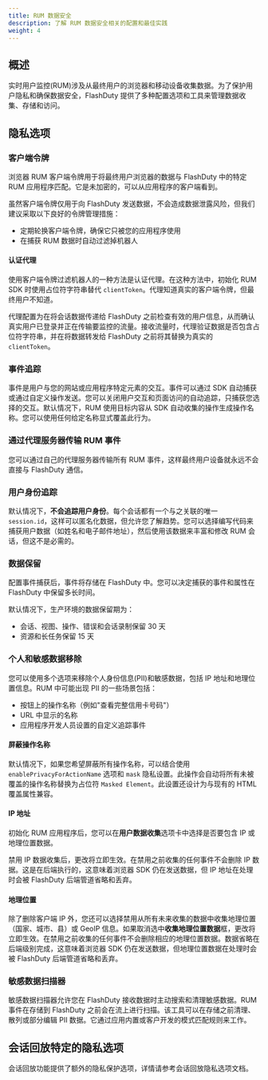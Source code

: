 ```yaml
---
title: RUM 数据安全
description: 了解 RUM 数据安全相关的配置和最佳实践
weight: 4
---
```


## 概述

实时用户监控(RUM)涉及从最终用户的浏览器和移动设备收集数据。为了保护用户隐私和确保数据安全，FlashDuty 提供了多种配置选项和工具来管理数据收集、存储和访问。

## 隐私选项

### 客户端令牌

浏览器 RUM 客户端令牌用于将最终用户浏览器的数据与 FlashDuty 中的特定 RUM 应用程序匹配。它是未加密的，可以从应用程序的客户端看到。

虽然客户端令牌仅用于向 FlashDuty 发送数据，不会造成数据泄露风险，但我们建议采取以下良好的令牌管理措施：

- 定期轮换客户端令牌，确保它只被您的应用程序使用
- 在捕获 RUM 数据时自动过滤掉机器人

#### 认证代理

使用客户端令牌过滤机器人的一种方法是认证代理。在这种方法中，初始化 RUM SDK 时使用占位符字符串替代 `clientToken`。代理知道真实的客户端令牌，但最终用户不知道。

代理配置为在将会话数据传递给 FlashDuty 之前检查有效的用户信息，从而确认真实用户已登录并正在传输要监控的流量。接收流量时，代理验证数据是否包含占位符字符串，并在将数据转发给 FlashDuty 之前将其替换为真实的 `clientToken`。

### 事件追踪

事件是用户与您的网站或应用程序特定元素的交互。事件可以通过 SDK 自动捕获或通过自定义操作发送。您可以关闭用户交互和页面访问的自动追踪，只捕获您选择的交互。默认情况下，RUM 使用目标内容从 SDK 自动收集的操作生成操作名称。您可以使用任何给定名称显式覆盖此行为。

### 通过代理服务器传输 RUM 事件

您可以通过自己的代理服务器传输所有 RUM 事件，这样最终用户设备就永远不会直接与 FlashDuty 通信。

### 用户身份追踪

默认情况下，**不会追踪用户身份**。每个会话都有一个与之关联的唯一 `session.id`，这样可以匿名化数据，但允许您了解趋势。您可以选择编写代码来捕获用户数据（如姓名和电子邮件地址），然后使用该数据来丰富和修改 RUM 会话，但这不是必需的。

### 数据保留

配置事件捕获后，事件将存储在 FlashDuty 中。您可以决定捕获的事件和属性在 FlashDuty 中保留多长时间。

默认情况下，生产环境的数据保留期为：

- 会话、视图、操作、错误和会话录制保留 30 天
- 资源和长任务保留 15 天

### 个人和敏感数据移除

您可以使用多个选项来移除个人身份信息(PII)和敏感数据，包括 IP 地址和地理位置信息。RUM 中可能出现 PII 的一些场景包括：

- 按钮上的操作名称（例如"查看完整信用卡号码"）
- URL 中显示的名称
- 应用程序开发人员设置的自定义追踪事件

#### 屏蔽操作名称

默认情况下，如果您希望屏蔽所有操作名称，可以结合使用 `enablePrivacyForActionName` 选项和 `mask` 隐私设置。此操作会自动将所有未被覆盖的操作名称替换为占位符 `Masked Element`。此设置还设计为与现有的 HTML 覆盖属性兼容。

#### IP 地址

初始化 RUM 应用程序后，您可以在**用户数据收集**选项卡中选择是否要包含 IP 或地理位置数据。

禁用 IP 数据收集后，更改将立即生效。在禁用之前收集的任何事件不会删除 IP 数据。这是在后端执行的，这意味着浏览器 SDK 仍在发送数据，但 IP 地址在处理时会被 FlashDuty 后端管道省略和丢弃。

#### 地理位置

除了删除客户端 IP 外，您还可以选择禁用从所有未来收集的数据中收集地理位置（国家、城市、县）或 GeoIP 信息。如果取消选中**收集地理位置数据**框，更改将立即生效。在禁用之前收集的任何事件不会删除相应的地理位置数据。数据省略在后端级别完成，这意味着浏览器 SDK 仍在发送数据，但地理位置数据在处理时会被 FlashDuty 后端管道省略和丢弃。

### 敏感数据扫描器

敏感数据扫描器允许您在 FlashDuty 接收数据时主动搜索和清理敏感数据。RUM 事件在存储到 FlashDuty 之前会在流上进行扫描。该工具可以在存储之前清理、散列或部分编辑 PII 数据。它通过应用内置或客户开发的模式匹配规则来工作。

## 会话回放特定的隐私选项

会话回放功能提供了额外的隐私保护选项，详情请参考会话回放隐私选项文档。
